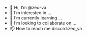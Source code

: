 - 👋 Hi, I’m @zeo-va
- 👀 I’m interested in ...
- 🌱 I’m currently learning ...
- 💞️ I’m looking to collaborate on ...
- 📫 How to reach me discord:zeo_va
<!---
zeo-va/zeo-va is a ✨ special ✨ repository because its `README.md` (this file) appears on your GitHub profile.
You can click the Preview link to take a look at your changes.
--->

